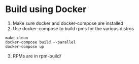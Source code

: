 # Build using Docker

1. Make sure docker and docker-compose are installed
2. Use docker-compose to build rpms for the various distros
```
make clean
docker-compose build --parallel
docker-compose up
```
3. RPMs are in rpm-build/
